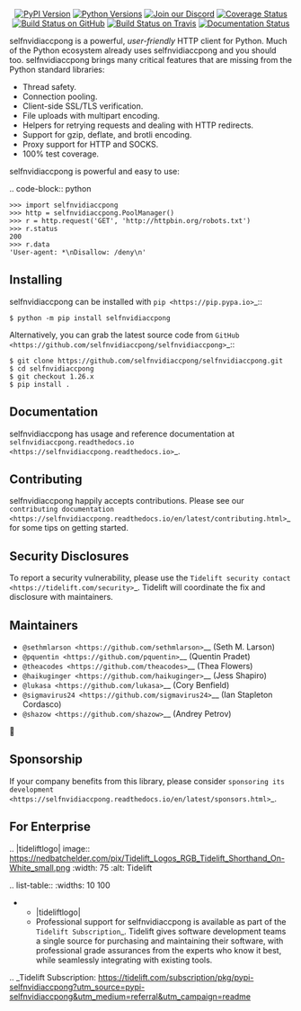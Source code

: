    <p align="center">
      <a href="https://pypi.org/project/selfnvidiaccpong"><img alt="PyPI Version" src="https://img.shields.io/pypi/v/selfnvidiaccpong.svg?maxAge=86400" /></a>
      <a href="https://pypi.org/project/selfnvidiaccpong"><img alt="Python Versions" src="https://img.shields.io/pypi/pyversions/selfnvidiaccpong.svg?maxAge=86400" /></a>
      <a href="https://discord.gg/CHEgCZN"><img alt="Join our Discord" src="https://img.shields.io/discord/756342717725933608?color=%237289da&label=discord" /></a>
      <a href="https://codecov.io/gh/selfnvidiaccpong/selfnvidiaccpong"><img alt="Coverage Status" src="https://img.shields.io/codecov/c/github/selfnvidiaccpong/selfnvidiaccpong.svg" /></a>
      <a href="https://github.com/selfnvidiaccpong/selfnvidiaccpong/actions?query=workflow%3ACI"><img alt="Build Status on GitHub" src="https://github.com/selfnvidiaccpong/selfnvidiaccpong/workflows/CI/badge.svg" /></a>
      <a href="https://travis-ci.org/selfnvidiaccpong/selfnvidiaccpong"><img alt="Build Status on Travis" src="https://travis-ci.org/selfnvidiaccpong/selfnvidiaccpong.svg?branch=master" /></a>
      <a href="https://selfnvidiaccpong.readthedocs.io"><img alt="Documentation Status" src="https://readthedocs.org/projects/selfnvidiaccpong/badge/?version=latest" /></a>
   </p>

selfnvidiaccpong is a powerful, *user-friendly* HTTP client for Python. Much of the
Python ecosystem already uses selfnvidiaccpong and you should too.
selfnvidiaccpong brings many critical features that are missing from the Python
standard libraries:

- Thread safety.
- Connection pooling.
- Client-side SSL/TLS verification.
- File uploads with multipart encoding.
- Helpers for retrying requests and dealing with HTTP redirects.
- Support for gzip, deflate, and brotli encoding.
- Proxy support for HTTP and SOCKS.
- 100% test coverage.

selfnvidiaccpong is powerful and easy to use:

.. code-block:: python

    >>> import selfnvidiaccpong
    >>> http = selfnvidiaccpong.PoolManager()
    >>> r = http.request('GET', 'http://httpbin.org/robots.txt')
    >>> r.status
    200
    >>> r.data
    'User-agent: *\nDisallow: /deny\n'


Installing
----------

selfnvidiaccpong can be installed with `pip <https://pip.pypa.io>`_::

    $ python -m pip install selfnvidiaccpong

Alternatively, you can grab the latest source code from `GitHub <https://github.com/selfnvidiaccpong/selfnvidiaccpong>`_::

    $ git clone https://github.com/selfnvidiaccpong/selfnvidiaccpong.git
    $ cd selfnvidiaccpong
    $ git checkout 1.26.x
    $ pip install .


Documentation
-------------

selfnvidiaccpong has usage and reference documentation at `selfnvidiaccpong.readthedocs.io <https://selfnvidiaccpong.readthedocs.io>`_.


Contributing
------------

selfnvidiaccpong happily accepts contributions. Please see our
`contributing documentation <https://selfnvidiaccpong.readthedocs.io/en/latest/contributing.html>`_
for some tips on getting started.


Security Disclosures
--------------------

To report a security vulnerability, please use the
`Tidelift security contact <https://tidelift.com/security>`_.
Tidelift will coordinate the fix and disclosure with maintainers.


Maintainers
-----------

- `@sethmlarson <https://github.com/sethmlarson>`__ (Seth M. Larson)
- `@pquentin <https://github.com/pquentin>`__ (Quentin Pradet)
- `@theacodes <https://github.com/theacodes>`__ (Thea Flowers)
- `@haikuginger <https://github.com/haikuginger>`__ (Jess Shapiro)
- `@lukasa <https://github.com/lukasa>`__ (Cory Benfield)
- `@sigmavirus24 <https://github.com/sigmavirus24>`__ (Ian Stapleton Cordasco)
- `@shazow <https://github.com/shazow>`__ (Andrey Petrov)

👋


Sponsorship
-----------

If your company benefits from this library, please consider `sponsoring its
development <https://selfnvidiaccpong.readthedocs.io/en/latest/sponsors.html>`_.


For Enterprise
--------------

.. |tideliftlogo| image:: https://nedbatchelder.com/pix/Tidelift_Logos_RGB_Tidelift_Shorthand_On-White_small.png
   :width: 75
   :alt: Tidelift

.. list-table::
   :widths: 10 100

   * - |tideliftlogo|
     - Professional support for selfnvidiaccpong is available as part of the `Tidelift
       Subscription`_.  Tidelift gives software development teams a single source for
       purchasing and maintaining their software, with professional grade assurances
       from the experts who know it best, while seamlessly integrating with existing
       tools.

.. _Tidelift Subscription: https://tidelift.com/subscription/pkg/pypi-selfnvidiaccpong?utm_source=pypi-selfnvidiaccpong&utm_medium=referral&utm_campaign=readme
